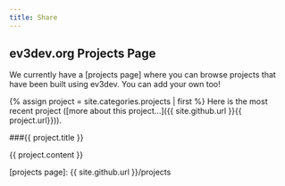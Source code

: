 ```yaml
---
title: Share
---
```


ev3dev.org Projects Page
------------------------

We currently have a [projects page] where you can browse projects that have been
built using ev3dev. You can add your own too!

{% assign project = site.categories.projects | first %}
Here is the most recent project ([more about this project...]({{ site.github.url }}{{ project.url}})).

###{{ project.title }}

{{ project.content }}

[projects page]: {{ site.github.url }}/projects